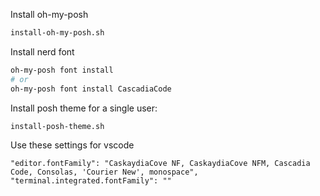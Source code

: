 Install oh-my-posh

```bash
install-oh-my-posh.sh
```

Install nerd font

```bash
oh-my-posh font install
# or
oh-my-posh font install CascadiaCode
```

Install posh theme for a single user:
```bash
install-posh-theme.sh
```

Use these settings for vscode
```
"editor.fontFamily": "CaskaydiaCove NF, CaskaydiaCove NFM, Cascadia Code, Consolas, 'Courier New', monospace",
"terminal.integrated.fontFamily": ""
```

